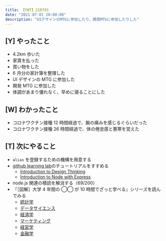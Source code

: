 ```yaml
---
title: 【YWT】210701
date: "2021-07-01 20:00:00"
description: "UIデザインのMTGに参加したり、開発MTGに参加したりした"
---
```


## [Y] やったこと

- 4.2km 歩いた
- 家賃を払った
- 買い物をした
- 6 月分の家計簿を整理した
- UI デザインの MTG に参加した
- 開発 MTG に参加した
- 体調があまり優れなく、早めに寝ることにした

## [W] わかったこと

- コロナワクチン接種 12 時間経過で、腕の痛みを感じるぐらいだった
- コロナワクチン接種 26 時間経過で、体の倦怠感と悪寒を覚えた

## [T] 次にやること

- `alias` を登録するための機構を用意する
- [github learning lab](https://lab.github.com/githubtraining)のチュートリアルをすすめる
  - [Introduction to Design Thinking](https://lab.github.com/githubtraining/introduction-to-design-thinking)
  - [Introduction to Node with Express](https://lab.github.com/everydeveloper/introduction-to-node-with-express)
- node.js 関連の積読を解消する（69/200）
- 『［図解］大学 4 年間の ◯◯ が 10 時間でざっと学べる』シリーズを読んでみる
  - [統計学](https://www.amazon.co.jp/dp/B07PXB4NN9)
  - [データサイエンス](https://www.amazon.co.jp/dp/B07XNW3TQM)
  - [経済学](https://www.amazon.co.jp/dp/B01KNLFHH6)
  - [マーケティング](https://www.amazon.co.jp/dp/B07BNC2SV3)
  - [経営学](https://www.amazon.co.jp/dp/B071SKDF3L)
  - [金融学](https://www.amazon.co.jp/dp/B07BB6Z7FW)

<!-- https://twitter.com/camomile_cafe/status/1410560261778407426?s=20 -->

